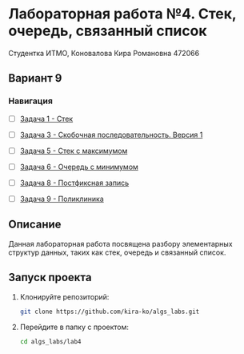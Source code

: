 # Лабораторная работа №4. Стек, очередь, связанный список


Студентка ИТМО,  Коновалова Кира Романовна 472066

## Вариант 9
### Навигация

- [ ] [Задача 1 - Стек ](https://github.com/kira-ko/algs_labs/tree/main/lab4/task1)
- [ ] [Задача 3 - Скобочная последовательность. Версия 1 ](https://github.com/kira-ko/algs_labs/tree/main/lab3/task3)
- [ ] [Задача 5 - Стек с максимумом ](https://github.com/kira-ko/algs_labs/tree/main/lab3/task5)
- [ ] [Задача 6 - Очередь с минимумом ](https://github.com/kira-ko/algs_labs/tree/main/lab3/task6)
- [ ] [Задача 8 - Постфиксная запись ](https://github.com/kira-ko/algs_labs/tree/main/lab3/task8)
- [ ] [Задача 9 - Поликлиника ](https://github.com/kira-ko/algs_labs/tree/main/lab3/task9)


## Описание
Данная лабораторная работа посвящена разбору элементарных структур данных, таких как стек, очередь и связанный список.


## Запуск проекта
1. Клонируйте репозиторий:
   ```bash
   git clone https://github.com/kira-ko/algs_labs.git
   ```
2. Перейдите в папку с проектом:
   ```bash
   cd algs_labs/lab4
   ```